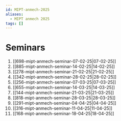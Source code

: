 ```yaml
---
id: MIPT-anmech-2025
aliases:
  - MIPT anmech 2025
tags: []
---
```

# Seminars

1. [[698-mipt-anmech-seminar-07-02-25|07-02-25]]
2. [[885-mipt-anmech-seminar-14-02-25|14-02-25]]
3. [[278-mipt-anmech-seminar-21-02-25|21-02-25]]
4. [[342-mipt-anmech-seminar-28-02-25|28-02-25]]
5. [[256-mipt-anmech-seminar-07-03-25|07-03-25]]
6. [[655-mipt-anmech-seminar-14-03-25|14-03-25]]
7. [[144-mipt-anmech-seminar-21-03-25|21-03-25]]
8. [[818-mipt-anmech-seminar-28-03-25|28-03-25]]
9. [[291-mipt-anmech-seminar-04-04-25|04-04-25]]
10. [[316-mipt-anmech-seminar-11-04-25|11-04-25]]
11. [[168-mipt-anmech-seminar-18-04-25|18-04-25]]
